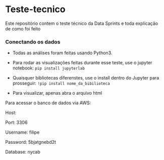 # Teste-tecnico
Este repositório contem o teste técnico da Data Sprints e toda explicação de como foi feito

### Conectando os dados

- Todas as análises foram feitas usando Python3.

- Para rodar as visualizações feitas durante esse teste, use o jupyter notebook:
`pip install jupyterlab`
- Quaisquer bibliotecas diferenstes, use o install dentro do Jupyter para prosseguir:
`!pip install nome_da_bibilioteca`

- Para visualizar, apenas abra o arquivo html

Para acessar o banco de dados via AWS:

Host: 

Port: 3306

Username: filipe

Password: 5bjatgnebd2t

Database: nycab
